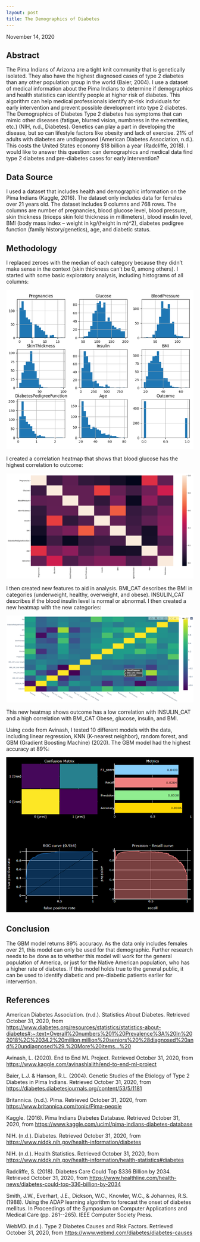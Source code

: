 ```yaml
---
layout: post
title: The Demographics of Diabetes
---
```


November 14, 2020
 
## Abstract
The Pima Indians of Arizona are a tight knit community that is genetically isolated. They also have the highest diagnosed cases of type 2 diabetes than any other population group in the world (Baier, 2004). I use a dataset of medical information about the Pima Indians to determine if demographics and health statistics can identify people at higher risk of diabetes. This algorithm can help medical professionals identify at-risk individuals for early intervention and prevent possible development into type 2 diabetes. 
The Demographics of Diabetes
Type 2 diabetes has symptoms that can mimic other diseases (fatigue, blurred vision, numbness in the extremities, etc.) (NIH, n.d., Diabetes). Genetics can play a part in developing the disease, but so can lifestyle factors like obesity and lack of exercise. 21% of adults with diabetes are undiagnosed (American Diabetes Association, n.d.). This costs the United States economy $18 billion a year (Radcliffe, 2018). I would like to answer this question: can demographics and medical data find type 2 diabetes and pre-diabetes cases for early intervention?
## Data Source
I used a dataset that includes health and demographic information on the Pima Indians (Kaggle, 2016). The dataset only includes data for females over 21 years old. The dataset includes 9 columns and 768 rows. The columns are number of pregnancies, blood glucose level, blood pressure, skin thickness (triceps skin fold thickness in millimeters), blood insulin level, BMI (body mass index – weight in kg/(height in m)^2), diabetes pedigree function (family history/genetics), age, and diabetic status. 
## Methodology
I replaced zeroes with the median of each category because they didn’t make sense in the context (skin thickness can’t be 0, among others). I started with some basic exploratory analysis, including histograms of all columns:
 
![histograms](/images/histograms.png)
	 
I created a correlation heatmap that shows that blood glucose has the highest correlation to outcome:
 
![heatmap](/images/heatmap.png)

I then created new features to aid in analysis. BMI_CAT describes the BMI in categories (underweight, healthy, overweight, and obese). INSULIN_CAT describes if the blood insulin level is normal or abnormal. I then created a new heatmap with the new categories:
 
![heatmap2](/images/heatmap2.png)

This new heatmap shows outcome has a low correlation with INSULIN_CAT and a high correlation with BMI_CAT Obese, glucose, insulin, and BMI.

Using code from Avinash, I tested 10 different models with the data, including linear regression, KNN (K-nearest neighbor), random forest, and GBM (Gradient Boosting Machine) (2020). The GBM model had the highest accuracy at 89%:
 
![results](/images/results.png)
 

## Conclusion
The GBM model returns 89% accuracy. As the data only includes females over 21, this model can only be used for that demographic. Further research needs to be done as to whether this model will work for the general population of America, or just for the Native American population, who has a higher rate of diabetes. If this model holds true to the general public, it can be used to identify diabetic and pre-diabetic patients earlier for intervention.
 
## References
American Diabetes Association. (n.d.). Statistics About Diabetes. Retrieved October 31, 2020, from https://www.diabetes.org/resources/statistics/statistics-about-diabetes#:~:text=Overall%20numbers%201%20Prevalence%3A%20In%202018%2C%2034.2%20million,million%20seniors%20%28diagnosed%20and%20undiagnosed%29.%20More%20items...%20

Avinash, L. (2020). End to End ML Project. Retrieved October 31, 2020, from https://www.kaggle.com/avinashlalith/end-to-end-ml-project

Baier, L.J. & Hanson, R.L. (2004). Genetic Studies of the Etiology of Type 2 Diabetes in Pima Indians. Retrieved October 31, 2020, from https://diabetes.diabetesjournals.org/content/53/5/1181

Britannica. (n.d.). Pima. Retrieved October 31, 2020, from https://www.britannica.com/topic/Pima-people

Kaggle. (2016). Pima Indians Diabetes Database. Retrieved October 31, 2020, from https://www.kaggle.com/uciml/pima-indians-diabetes-database

NIH. (n.d.). Diabetes. Retrieved October 31, 2020, from https://www.niddk.nih.gov/health-information/diabetes

NIH. (n.d.). Health Statistics. Retrieved October 31, 2020, from https://www.niddk.nih.gov/health-information/health-statistics#diabetes

Radcliffe, S. (2018). Diabetes Care Could Top $336 Billion by 2034. Retrieved October 31, 2020, from https://www.healthline.com/health-news/diabetes-could-top-336-billion-by-2034

Smith, J.W., Everhart, J.E., Dickson, W.C., Knowler, W.C., & Johannes, R.S. (1988). Using the ADAP learning algorithm to forecast the onset of diabetes mellitus. In Proceedings of the Symposium on Computer Applications and Medical Care (pp. 261--265). IEEE Computer Society Press.

WebMD. (n.d.). Type 2 Diabetes Causes and Risk Factors. Retrieved October 31, 2020, from https://www.webmd.com/diabetes/diabetes-causes
